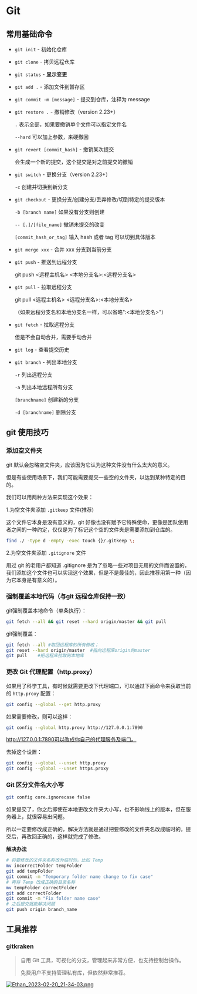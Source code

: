 # Git

## 常用基础命令

- `git init` - 初始化仓库

- `git clone` - 拷贝远程仓库

- `git status` - **显示变更**

- `git add .` - 添加文件到暂存区

- `git commit -m [message]` - 提交到仓库，注释为 message

- `git restore .` - 撤销修改（version 2.23+）

  `.` 表示全部，如果要撤销单个文件可以指定文件名

  `--hard` 可以加上参数，来硬撤回

- `git revert [commit_hash]` - 撤销某次提交

  会生成一个新的提交，这个提交是对之前提交的撤销

- `git switch` - 更换分支（version 2.23+）

  `-c` 创建并切换到新分支

- `git checkout` - 更换分支/创建分支/丢弃修改/切到特定的提交版本

  `-b [branch name]` 如果没有分支则创建

  `-- [.]/[file_name]` 撤销未提交的改变

  `[commit_hash_or_tag]` 输入 hash 或者 tag 可以切到具体版本

- `git merge xxx` - 合并 xxx 分支到当前分支

- `git push` - 推送到远程分支

  git push <远程主机名> <本地分支名>:<远程分支名>

- `git pull` - 拉取远程分支

  git pull <远程主机名> <远程分支名>:<本地分支名>

  （如果远程分支名和本地分支名一样，可以省略":<本地分支名>"）

- `git fetch` - 拉取远程分支

  但是不会自动合并，需要手动合并

- `git log` - 查看提交历史

- `git branch` - 列出本地分支

  `-r` 列出远程分支

  `-a` 列出本地远程所有分支

  `[branchname]` 创建新的分支

  `-d [branchname]` 删除分支

## git 使用技巧

### 添加空文件夹

git 默认会忽略空文件夹，应该因为它认为这种文件没有什么太大的意义。

但是有些使用场景下，我们可能需要提交一些空的文件夹，以达到某种特定的目的。

我们可以用两种方法来实现这个效果：

1.为空文件夹添加 `.gitkeep` 文件(推荐)

这个文件它本身是没有意义的，git 好像也没有赋予它特殊使命，更像是团队使用者之间的一种约定，仅仅是为了标记这个空的文件夹是需要添加到仓库的。

```bash
find ./ -type d -empty -exec touch {}/.gitkeep \;
```

2.为空文件夹添加 `.gitignore` 文件

用过 git 的老用户都知道 .gitignore 是为了忽略一些对项目无用的文件而设置的，我们添加这个文件也可以实现这个效果，但是不是最佳的，因此推荐用第一种（因为它本身是有意义的）。

### 强制覆盖本地代码（与git 远程仓库保持一致）

git强制覆盖本地命令（单条执行）：

```bash
git fetch --all && git reset --hard origin/master && git pull
```

git强制覆盖：

```bash
git fetch --all #取回远程库的所有修改；
git reset --hard origin/master  #指向远程库origin的master
git pull    #把远程库拉取到本地库
```

### 更改 Git 代理配置（http.proxy）

如果用了科学工具，有时候就需要更改下代理端口，可以通过下面命令来获取当前的 `http.proxy` 配置：

```bash
git config --global --get http.proxy
```

如果需要修改，则可以这样：

```bash
git config --global http.proxy http://127.0.0.1:7890
```

http://127.0.0.1:7890可以改成你自己的代理服务及端口。

去掉这个设置：

```bash
git config --global --unset http.proxy
git config --global --unset https.proxy
```

### Git 区分文件名大小写

```bash
git config core.ignorecase false
```

如果提交了，你之后即使在本地更改文件夹大小写，也不影响线上的版本，但在服务器上，就很容易出问题。

所以一定要修改成正确的，解决方法就是通过把要修改的文件夹名改成临时的，提交后，再改回正确的，这样就完成了修改。

**解决办法**

```bash
# 将要修改的文件夹名称改为临时的，比如 Temp
mv incorrectFolder tempFolder
git add tempFolder
git commit -m "Temporary folder name change to fix case"
# 再将 Temp 改成正确的目录名称
mv tempFolder correctFolder
git add correctFolder
git commit -m "Fix folder name case"
# 之后提交就能解决问题
git push origin branch_name
```

## 工具推荐

### gitkraken

> 自用 Git 工具，可视化的分支，管理起来非常方便，也支持控制台操作。
>
> 免费用户不支持管理私有库，但依然非常推荐。

[![Ethan_2023-02-20_21-34-03.png](https://img.shejibiji.com/2023/02/20/63f37704e4079.png)](https://img.shejibiji.com/2023/02/20/63f37704e4079.png)
